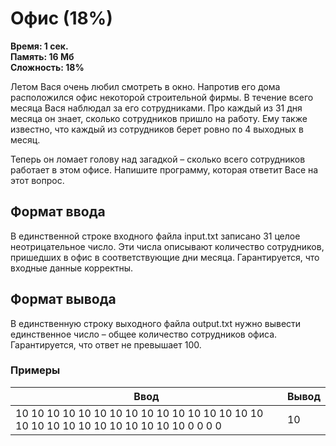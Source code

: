 <h1 class="title">Офис (18%)</h1>
<p><b>Время: 1 сек.<br>Память: 16 Мб<br>Сложность: 18%</b></p>
<p>Летом Вася очень любил смотреть в окно. Напротив его дома расположился офис некоторой строительной фирмы. В течение всего месяца Вася наблюдал за его сотрудниками. Про каждый из 31 дня месяца он знает, сколько сотрудников пришло на работу. Ему также известно, что каждый из сотрудников берет ровно по 4 выходных в месяц.</p>
<p>Теперь он ломает голову над загадкой – сколько всего сотрудников работает в этом офисе. Напишите программу, которая ответит Васе на этот вопрос.</p>
<h2>Формат ввода</h2>
<p>В единственной строке входного файла input.txt записано 31 целое неотрицательное число. Эти числа описывают количество сотрудников, пришедших в офис в соответствующие дни месяца. Гарантируется, что входные данные корректны.</p>
<h2>Формат вывода</h2>
<p>В единственную строку выходного файла output.txt нужно вывести единственное число – общее количество сотрудников офиса. Гарантируется, что ответ не превышает 100.</p>
<h3>Примеры</h3>
<table class="sample-tests">
<thead>
    <tr>
        <th>Ввод</th>
        <th>Вывод</th>
    </tr>
</thead>
<tbody>
        <tr>
            <td>10 10 10 10 10 10 10 10 10 10 10 10 10 10 10 10 10 10 10 10 10 10 10 10 10 10 10 0 0 0 0</td>
            <td>10</td>
        </tr>
    </tbody>
</table>